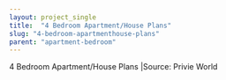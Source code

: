 ```yaml
---
layout: project_single
title:  "4 Bedroom Apartment/House Plans"
slug: "4-bedroom-apartmenthouse-plans"
parent: "apartment-bedroom"
---
```

4 Bedroom Apartment/House Plans |Source: Privie World